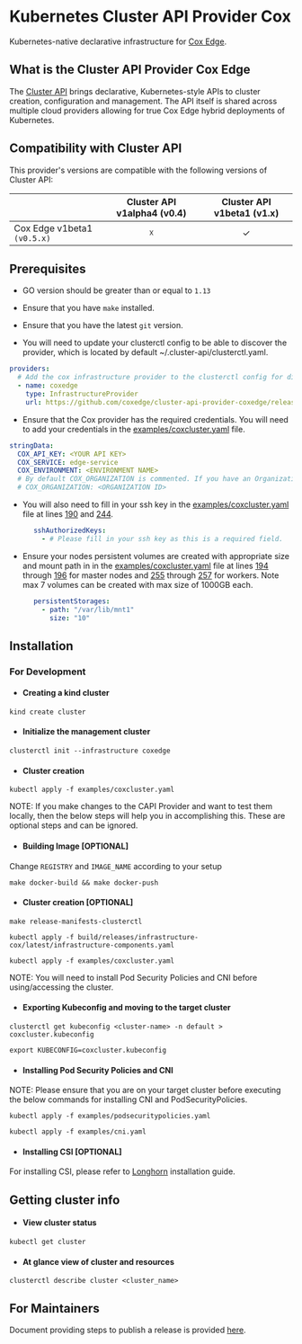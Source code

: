 # Kubernetes Cluster API Provider Cox

<!-- <p align="center"><img alt="capi" src="https://cluster-api.sigs.k8s.io/#kubernetes-cluster-apidiv-stylefloat-right-position-relative-display-inlineimg-srcimagesintroductionsvg-width160px-div" width="160x" /><img alt="capi" src="https://www.google.com/url?sa=i&url=https%3A%2F%2Fwww.coxedge.com%2Fschedule&psig=AOvVaw36DdSzXhauYaKA4uJPD0RA&ust=1670324903288000&source=images&cd=vfe&ved=0CBAQjRxqFwoTCIDOgKer4vsCFQAAAAAdAAAAABAD" width="192x" /></p> -->

Kubernetes-native declarative infrastructure for [Cox Edge](https://www.coxedge.com).

## What is the Cluster API Provider Cox Edge

The [Cluster API](https://github.com/kubernetes-sigs/cluster-api) brings declarative, Kubernetes-style APIs to cluster creation, configuration and
management. The API itself is shared across multiple cloud providers allowing for true Cox Edge
hybrid deployments of Kubernetes. 

## Compatibility with Cluster API

This provider's versions are compatible with the following versions of Cluster API:

|                             |Cluster API v1alpha4 (v0.4) |Cluster API v1beta1 (v1.x)  |
| --------------------------- |:-------------------------: |:-------------------------: |
| Cox Edge v1beta1  `(v0.5.x)`|              ☓             |              ✓             |

## Prerequisites

- GO version should be greater than or equal to `1.13`

- Ensure that you have `make` installed.

- Ensure that you have the latest `git` version.

- You will need to update your clusterctl config to be able to discover the provider, which is located by default ~/.cluster-api/clusterctl.yaml.
```yaml
providers:
  # Add the cox infrastructure provider to the clusterctl config for discovery
  - name: coxedge
    type: InfrastructureProvider
    url: https://github.com/coxedge/cluster-api-provider-coxedge/releases/v0.5.1/infrastructure-components.yaml
```

- Ensure that the Cox provider has the required credentials. You will need to add your credentials in the [examples/coxcluster.yaml](examples/coxcluster.yaml) file.
```yaml
stringData:
  COX_API_KEY: <YOUR API KEY>
  COX_SERVICE: edge-service
  COX_ENVIRONMENT: <ENVIRONMENT NAME>
  # By default COX_ORGANIZATION is commented. If you have an Organization ID, then and only then uncomment the same and fill in the ID.
  # COX_ORGANIZATION: <ORGANIZATION ID>
```  
- You will also need to fill in your ssh key in the [examples/coxcluster.yaml](examples/coxcluster.yaml) file at lines [190](examples/coxcluster.yaml#L190) and [244](examples/coxcluster.yaml#L244).
```yaml
      sshAuthorizedKeys:
        - # Please fill in your ssh key as this is a required field.
```            
- Ensure your nodes persistent volumes are created with appropriate size and mount path in in the [examples/coxcluster.yaml](examples/coxcluster.yaml) file at lines [194](examples/coxcluster.yaml#L194) through [196](examples/coxcluster.yaml#L196) for master nodes and [255](examples/coxcluster.yaml#L255) through [257](examples/coxcluster.yaml#L257) for workers. Note max 7 volumes can be created with max size of 1000GB each.
```yaml
      persistentStorages:
        - path: "/var/lib/mnt1"
          size: "10"
````
## Installation

### For Development

- #### Creating a kind cluster
```shell
kind create cluster
```

- #### Initialize the management cluster
```shell
clusterctl init --infrastructure coxedge
```

- #### Cluster creation
```shell
kubectl apply -f examples/coxcluster.yaml
```

NOTE: If you make changes to the CAPI Provider and want to test them locally, then the below steps will help you in accomplishing this.
These are optional steps and can be ignored.
- #### Building Image [OPTIONAL]
Change `REGISTRY` and `IMAGE_NAME` according to your setup
```shell
make docker-build && make docker-push
```

- #### Cluster creation [OPTIONAL]
```shell
make release-manifests-clusterctl

kubectl apply -f build/releases/infrastructure-cox/latest/infrastructure-components.yaml

kubectl apply -f examples/coxcluster.yaml
```

NOTE: You will need to install Pod Security Policies and CNI before using/accessing the cluster.

- #### Exporting Kubeconfig and moving to the target cluster
```shell
clusterctl get kubeconfig <cluster-name> -n default > coxcluster.kubeconfig

export KUBECONFIG=coxcluster.kubeconfig
```

- #### Installing Pod Security Policies and CNI

NOTE: Please ensure that you are on your target cluster before executing the below commands for installing CNI and PodSecurityPolicies.

```shell
kubectl apply -f examples/podsecuritypolicies.yaml

kubectl apply -f examples/cni.yaml
```

- #### Installing CSI [OPTIONAL]
For installing CSI, please refer to [Longhorn](https://github.com/longhorn/longhorn#installation) installation guide.

## Getting cluster info

- #### View cluster status
```shell
kubectl get cluster
```

- #### At glance view of cluster and resources
```shell
clusterctl describe cluster <cluster_name>
```

## For Maintainers

Document providing steps to publish a release is provided [here](release/publish-release.md).
